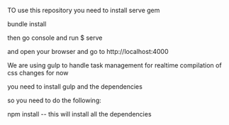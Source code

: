 TO use this repository you need to install serve gem

bundle install

then go console and run $ serve

and open your browser and go to http://localhost:4000

We are using gulp to handle task management for realtime compilation of css changes for now

you need to install gulp and the dependencies

so you need to do the following:

npm install  -- this will install all the dependencies
